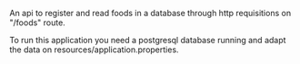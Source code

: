 An api to register and read foods in a database through http requisitions on "/foods" route.

To run this application you need a postgresql database running and adapt the data on resources/application.properties.

